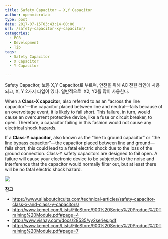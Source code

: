 ```yaml
---
title: Safety Capacitor – X,Y Capacitor
author: openmicrolab
type: post
date: 2017-07-15T03:43:14+00:00
url: /safety-capacitor-xy-capacitor/
categories:
  - PCB
  - Development
  - Tip
tags:
  - Safety Capacitor
  - X Capacitor
  - Y Capacitor

---
```

Safety Capacitor, 보통 X,Y Capacitor로 부르며, 안전을 위해 AC 전원 라인에 사용되고, X, Y 2가지 타입이 있다. 일반적으로  X2, Y2를 많이 사용한다.

When a **Class-X capacitor**, also referred to as an &#8220;across the line capacitor&#8221;—the capacitor placed between line and neutral—fails because of an overvoltage event, it is likely to fail short. This failure, in turn, would cause an overcurrent protective device, like a fuse or circuit breaker, to open. Therefore, a capacitor failing in this fashion would not cause any electrical shock hazards.

If a **Class-Y capacitor**, also known as the &#8220;line to ground capacitor&#8221; or &#8220;the line bypass capacitor&#8221;—the capacitor placed between line and ground—fails short, this could lead to a fatal electric shock due to the loss of the ground connection. Class-Y safety capacitors are designed to fail open. A failure will cause your electronic device to be subjected to the noise and interference that the capacitor would normally filter out, but at least there will be no fatal electric shock hazard.

![][1] 

**참고**

  * <a href="https://www.allaboutcircuits.com/technical-articles/safety-capacitor-class-x-and-class-y-capacitors/" target="_blank" rel="noopener noreferrer">https://www.allaboutcircuits.com/technical-articles/safety-capacitor-class-x-and-class-y-capacitors/</a>
  * <a href="http://www.kemet.com/Lists/FileStore/900%20Series%20Product%20Training%20Module.pdf#page=4" target="_blank" rel="noopener noreferrer">http://www.kemet.com/Lists/FileStore/900%20Series%20Product%20Training%20Module.pdf#page=4</a>
  * <a href="http://www.vishay.com/docs/28535/vy2series.pdf" target="_blank" rel="noopener noreferrer">http://www.vishay.com/docs/28535/vy2series.pdf</a>
  * <a href="http://www.kemet.com/Lists/FileStore/900%20Series%20Product%20Training%20Module.pdf#page=7" target="_blank" rel="noopener noreferrer">http://www.kemet.com/Lists/FileStore/900%20Series%20Product%20Training%20Module.pdf#page=7</a>

 [1]: https://www.allaboutcircuits.com/uploads/articles/ND_x-class_y-class_safety_figure2.jpg